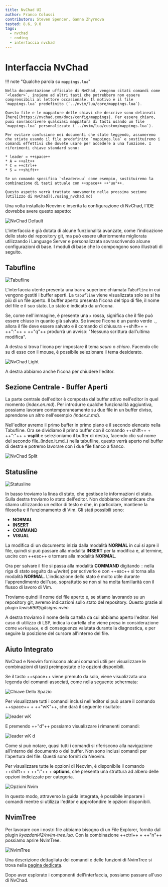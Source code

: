 ```yaml
---
title: NvChad UI
author: Franco Colussi
contributors: Steven Spencer, Ganna Zhyrnova
tested: 8.6, 9.0
tags:
  - nvchad
  - coding
  - interfaccia nvchad
---
```


# Interfaccia NvChad

!!! note "Qualche parola su `mappings.lua`"

    Nella documentazione ufficiale di NvChad, vengono citati comandi come `<leader>`, insieme ad altri tasti che potrebbero non essere comprensibili al lettore occasionale. Il motivo è il file `mappings.lua` predefinito (`../nvim/lua/core/mappings.lua`).
    
    Questo file e le mappature delle chiavi che descrive sono delineati [here](https://nvchad.com/docs/config/mappings). Per essere chiaro, puoi sovrascrivere qualsiasi mappatura di tasti usando un file `mappings.lua` personalizzato (`../nvim/lua/custom/mappings.lua`).
    
    Per evitare confusione nei documenti che state leggendo, assumeremo che stiate usando il file predefinito `mappings.lua` e sostituiremo i comandi effettivi che dovete usare per accedere a una funzione. I riferimenti chiave standard sono:

    * leader = ++space++
    * A = ++alt++
    * C = ++ctrl++
    * S = ++shift++

    Se un comando specifica `<leader>uu` come esempio, sostituiremo la combinazione di tasti attuale con ++space++ ++"uu"++.

    Questo aspetto verrà trattato nuovamente nella prossima sezione [Utilizzo di NvChad](./using_nvchad.md)

Una volta installato Neovim e inserita la configurazione di NvChad, l'IDE dovrebbe avere questo aspetto:

![NvChad Default](../images/ui_default.png)

L'interfaccia è già dotata di alcune funzionalità avanzate, come l'indicazione dello stato del repository git, ma può essere ulteriormente migliorata utilizzando i Language Server e personalizzata sovrascrivendo alcune configurazioni di base. I moduli di base che lo compongono sono illustrati di seguito.

## Tabufline

![Tabufline](../images/ui_tabufline.png)

L'interfaccia utente presenta una barra superiore chiamata `Tabufline` in cui vengono gestiti i buffer aperti. La `tabufline` viene visualizzata solo se si ha più di un file aperto. Il buffer aperto presenta l'icona del tipo di file, il nome del file e il suo stato. Lo stato è indicato da un'icona.

Se, come nell'immagine, è presente una `x` rossa, significa che il file può essere chiuso in quanto già salvato. Se invece l'icona è un punto verde `.`, allora il file deve essere salvato e il comando di chiusura ++shift++ + ++":"++ + ++"q"++ produrrà un avviso: "Nessuna scrittura dall'ultima modifica".

A destra si trova l'icona per impostare il tema _scuro_ o _chiaro_. Facendo clic su di esso con il mouse, è possibile selezionare il tema desiderato.

![NvChad Light](../images/ui_default_light.png)

A destra abbiamo anche l'icona per chiudere l'editor.

## Sezione Centrale - Buffer Aperti

La parte centrale dell'editor è composta dal buffer attivo nell'editor in quel momento (_index.en.md_). Per introdurre qualche funzionalità aggiuntiva, possiamo lavorare contemporaneamente su due file in un buffer diviso, aprendone un altro nell'esempio _(index.it.md_).

Nell'editor avremo il primo buffer in primo piano e il secondo elencato nella Tabufline. Ora se dividiamo il primo buffer con il comando ++shift++ + ++":"++ + **vsplit** e selezioniamo il buffer di destra, facendo clic sul nome del secondo file_(index.it.md_) nella tabufline, questo verrà aperto nel buffer di destra e potremo lavorare con i due file fianco a fianco.

![NvChad Split](../images/ui_nvchad_split.png)

## Statusline

![Statusline](../images/ui_statusline.png)

In basso troviamo la linea di stato, che gestisce le informazioni di stato. Sulla destra troviamo lo stato dell'editor. Non dobbiamo dimenticare che stiamo utilizzando un editor di testo e che, in particolare, mantiene la filosofia e il funzionamento di Vim. Gli stati possibili sono:

- **NORMAL**
- **INSERT**
- **COMMAND**
- **VISUAL**

La modifica di un documento inizia dalla modalità **NORMAL** in cui si apre il file, quindi si può passare alla modalità **INSERT** per la modifica e, al termine, uscire con ++esc++ e tornare alla modalità **NORMAL**.

Ora per salvare il file si passa alla modalità **COMMAND** digitando `:` nella riga di stato seguito da `w`_(write_) per scriverlo e con ++esc++ si torna alla modalità **NORMAL**. L'indicazione dello stato è molto utile durante l'apprendimento dell'uso, soprattutto se non si ha molta familiarità con il flusso di lavoro di Vim.

Troviamo quindi il nome del file aperto e, se stiamo lavorando su un repository git, avremo indicazioni sullo stato del repository. Questo grazie al plugin _lewis6991/gitsigns.nvim._

A destra troviamo il nome della cartella da cui abbiamo aperto l'editor. Nel caso di utilizzo di LSP, indica la cartella che viene presa in considerazione come `workspace`, e di conseguenza valutata durante la diagnostica, e per seguire la posizione del cursore all'interno del file.

## Aiuto Integrato

NvChad e Neovim forniscono alcuni comandi utili per visualizzare le combinazioni di tasti preimpostate e le opzioni disponibili.

Se il tasto ++space++ viene premuto da solo, viene visualizzata una legenda dei comandi associati, come nella seguente schermata:

![Chiave Dello Spazio](../images/ui_escape_key.png)

Per visualizzare tutti i comandi inclusi nell'editor si può usare il comando ++space++ + ++"wK"++, che darà il seguente risultato:

![leader wK](../images/ui_wK_key.png)

E premendo ++"d"++ possiamo visualizzare i rimanenti comandi:

![leader wK d](../images/ui_wK_01.png)

Come si può notare, quasi tutti i comandi si riferiscono alla navigazione all'interno del documento o del buffer. Non sono inclusi comandi per l'apertura del file. Questi sono forniti da Neovim.

Per visualizzare tutte le opzioni di Neovim, è disponibile il comando ++shift++ + ++":"++ + **options**, che presenta una struttura ad albero delle opzioni indicizzate per categoria.

![Opzioni Nvim](../images/nvim_options.png)

In questo modo, attraverso la guida integrata, è possibile imparare i comandi mentre si utilizza l'editor e approfondire le opzioni disponibili.

## NvimTree

Per lavorare con i nostri file abbiamo bisogno di un File Explorer, fornito dal plugin _kyazdani42/nvim-tree.lua_. Con la combinazione ++ctrl++ + ++"n"++ possiamo aprire NvimTree.

![NvimTree](../images/nvim_tree.png)

Una descrizione dettagliata dei comandi e delle funzioni di NvimTree si trova nella [pagina dedicata](nvimtree.md).

Dopo aver esplorato i componenti dell'interfaccia, possiamo passare all'uso di NvChad.
